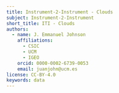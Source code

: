 ```yaml
---
title: Instrument-2-Instrument - Clouds
subject: Instrument-2-Instrument
short_title: ITI - Clouds
authors:
  - name: J. Emmanuel Johnson
    affiliations:
      - CSIC
      - UCM
      - IGEO
    orcid: 0000-0002-6739-0053
    email: juanjohn@ucm.es
license: CC-BY-4.0
keywords: data
---
```

